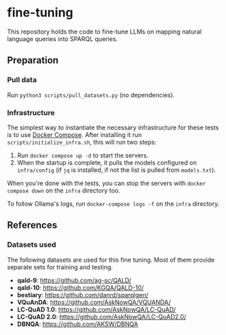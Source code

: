 # fine-tuning

This repository holds the code to fine-tune LLMs on mapping natural language queries into SPARQL queries.

## Preparation

### Pull data

Run `python3 scripts/pull_datasets.py` (no dependencies).

### Infrastructure

The simplest way to instantiate the necessary infrastructure for these tests is to use [Docker Compose](https://docs.docker.com/compose/). After installing it run `scripts/initialize_infra.sh`, this will run two steps:

1. Run `docker compose up -d` to start the servers.
2. When the startup is complete, it pulls the models configured on `infra/config` (if `jq` is installed, if not the list is pulled from `models.txt`).

When you're done with the tests, you can stop the servers with `docker compose down` on the `infra` directory too.

To follow Ollama's logs, run `docker-compose logs -f` on the `infra` directory.

## References

### Datasets used

The following datasets are used for this fine tuning. Most of them provide separate sets for training and testing.

- **qald-9**: https://github.com/ag-sc/QALD/
- **qald-10**: https://github.com/KGQA/QALD-10/
- **bestiary**: https://github.com/danrd/sparqlgen/
- **VQuAnDA**: https://github.com/AskNowQA/VQUANDA/
- **LC-QuAD 1.0**: https://github.com/AskNowQA/LC-QuAD/
- **LC-QuAD 2.0**: https://github.com/AskNowQA/LC-QuAD2.0/
- **DBNQA**: https://github.com/AKSW/DBNQA
